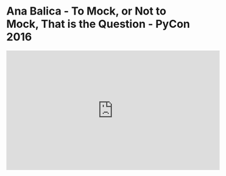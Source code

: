 # Ana Balica - To Mock, or Not to Mock, That is the Question - PyCon 2016

<center>
<iframe width="560" height="315" src="https://www.youtube.com/embed/KYG5C1CEkOk" frameborder="0" allowfullscreen></iframe>
</center>
